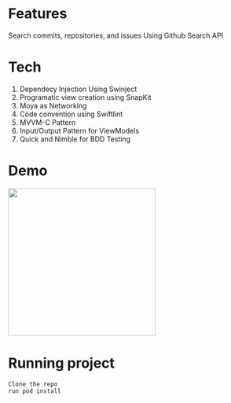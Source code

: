 # Features

Search commits, repositories, and issues Using Github Search API

# Tech
1. Dependecy Injection Using Swinject
2. Programatic view creation using SnapKit  
3. Moya as Networking
4. Code convention using Swiftlint
5. MVVM-C Pattern
6. Input/Output Pattern for ViewModels
7. Quick and Nimble for BDD Testing
    
# Demo 
<img src="Screenshots/demo.gif" width="300">

# Running project 
```
Clone the repo
run pod install
```
